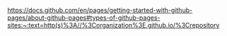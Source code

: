 https://docs.github.com/en/pages/getting-started-with-github-pages/about-github-pages#types-of-github-pages-sites:~:text=http(s)%3A//%3Corganization%3E.github.io/%3Crepository
